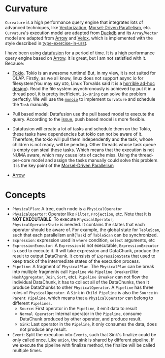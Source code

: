 # Curvature

`Curvature` is a high performance query engine that integrates lots of advanced techniques, like [Vectorization](https://www.cidrdb.org/cidr2005/papers/P19.pdf), [Morsel-Driven Parallelism](https://15721.courses.cs.cmu.edu/spring2016/papers/p743-leis.pdf), etc. `Curvature`'s execution model are adapted from [Duckdb](https://duckdb.org/) and its `Array`/`Vector` model are adapted from [Arrow](https://arrow.apache.org/) and [Velox](https://vldb.org/pvldb/vol15/p3372-pedreira.pdf), which is implemented with the style described in [type-exercise-in-urst](https://github.com/skyzh/type-exercise-in-rust).

I have been using [datafusion](https://github.com/apache/arrow-datafusion) for a period of time. It is a high performance query engine based on [Arrow](https://arrow.apache.org/). It is great, but I am not satisfied with it. Because:
- [Tokio](https://tokio.rs/). Tokio is an awesome runtime! But, in my view, it is not suited for OLAP. Firstly, as we all know, linux does not support async io for filesystem(You may say `AIO`, Linux Torvalds said it is a [horrible ad-hoc design](https://lwn.net/Articles/671657/)). Read the file system asynchronously is achieved by put it in a thread pool, it is pretty inefficient. [`Io-Uring`](https://kernel.dk/io_uring.pdf) can solve the problem perfectly. We will use the [`monoio`](https://github.com/bytedance/monoio) to implement `Curvature` and schedule the `Task` manually.

- Pull based model: Datafusion use the pull based model to execute the query. According to the [issue](https://github.com/ClickHouse/ClickHouse/issues/34045), push based model is more flexible. 

- Datafusion will create a lot of tasks and schedule them on the Tokio, these tasks have dependencies  but tokio can not be aware of it. Therefore, the tokio will pull them independently and the task, whose children is not ready, will be pending. Other threads whose task queue is empty can steal these tasks. Which means that the execution is not NUMA aware, which may cause lots of cache miss. Using the thread-per-core model and assign the tasks manually could solve this problem. It is the key point of the [Morsel-Driven Parallelism](https://15721.courses.cs.cmu.edu/spring2016/papers/p743-leis.pdf)

- [Arrow](data-block/README.md)

# Concepts
- `PhysicalPlan`: A tree, each node is a `PhysicalOperator`
- `PhysicalOpertor`: Operator like `Filter`, `Projection`, etc. Note that it is **NOT EXECUTABLE**. To execute `PhysicalOperator`, `PhysicalOperatorState` is needed. It contains the states that each operator should be aware of. For example, the global state for `TableScan`, such that each parallelism unit(`Task`) of `TableScan` can be synchronized.
- `Expression`: expression used in `where` condition, `select` arguments, etc
- `ExpressionExecutor`: A `Expression` is not executable, `ExpressionExecutor` is used to execute it. It will take expression and DataChunk, produce the result to output DataChunk. It consists of `ExpressionState` that used to keep track of the intermediate states of the execution process.
- `Pipeline`: A fragment of `PhysicalPlan`. The `PhysicalPlan` can be break into multiple fragments call `Pipeline` via `Pipeline Breaker`(like `HashAggregator`, `Join`, `Sort`, etc). `Pipeline Breaker` can not flow the individual DataChunk, it has to collect all of the DataChunks, then It produce DataChunks to other `PhysicalOperator`. A `Pipeline` has three roles of `PhysicalOperator`. A `Sink` in `Child Pipeline` is also the `Source` in `Parent Pipeline`, which means that a `PhysicalOperator` can belong to different `Pipelines`.
    - `Source`: First operator in the `Pipeline`, it emit data to result
    - `Normal Operator`: Internal operator in the `Pipeline`, consume DataChunk produced by other operator, and produce result. 
    - `Sink`: Last operator in the `Pipeline`, it only consumes the data, does not produce any result.
- `Event`: Split the execution into `Events`, such that Sink's finalize could be only called once. Like `union`, the sink is shared by different pipeline. If we execute the pipeline with finalize method, the finalize will be called multiple times.
